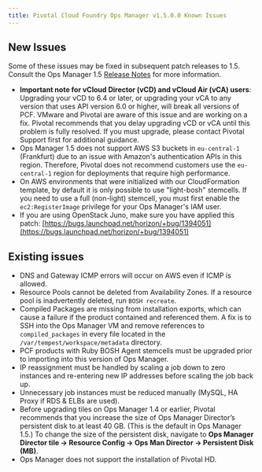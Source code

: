 ```yaml
---
title: Pivotal Cloud Foundry Ops Manager v1.5.0.0 Known Issues
---
```


## New Issues

Some of these issues may be fixed in subsequent patch releases to 1.5. Consult the Ops Manager 1.5 [Release Notes](opsmanager_rn_1_5.html) for more information.

* **Important note for vCloud Director (vCD) and vCloud Air (vCA) users**: Upgrading your vCD to 6.4 or later, or upgrading your vCA to any version that uses API version 6.0 or higher, will break all versions of PCF. VMware and Pivotal are aware of this issue and are working on a fix. Pivotal recommends that you delay upgrading vCD or vCA until this problem is fully resolved. If you must upgrade, please contact Pivotal Support first for additional guidance.
* Ops Manager 1.5 does not support AWS S3 buckets in `eu-central-1` (Frankfurt) due to an issue with Amazon's authentication APIs in this region. Therefore, Pivotal does not recommend customers use the `eu-central-1` region for deployments that require high performance.
* On AWS environments that were initialized with our CloudFormation template, by default it is only possible to use "light-bosh" stemcells. If you need to use a full (non-light) stemcell, you must first enable the `ec2:RegisterImage` privilege for your Ops Manager's IAM user.
* If you are using OpenStack Juno, make sure you have applied this patch:  [https://bugs.launchpad.net/horizon/+bug/1394051](https://bugs.launchpad.net/horizon/+bug/1394051)

## Existing issues

* DNS and Gateway ICMP errors will occur on AWS even if ICMP is allowed.
* Resource Pools cannot be deleted from Availability Zones. If a resource pool is inadvertently deleted, run `BOSH recreate`.
* Compiled Packages are missing from installation exports, which can cause a failure if the product contained and referenced them. A fix is to SSH into the Ops Manager VM and remove references to `compiled_packages` in every file located in the `/var/tempest/workspace/metadata` directory.
* PCF products with Ruby BOSH Agent stemcells must be upgraded prior to importing into this version of Ops Manager.
* IP reassignment must be handled by scaling a job down to zero instances and re-entering new IP addresses before scaling the job back up.
* Unnecessary job instances must be reduced manually (MySQL, HA Proxy if RDS & ELBs are used).
* Before upgrading tiles on Ops Manager 1.4 or earlier, Pivotal recommends that you increase the size of Ops Manager Director’s persistent disk to at least 40 GB. (This is the default in Ops Manager 1.5.) To change the size of the persistent disk, navigate to **Ops Manager Director tile -> Resource Config -> Ops Man Director -> Persistent Disk (MB)**.
* Ops Manager does not support the installation of Pivotal HD.
